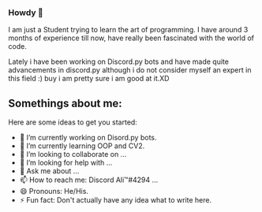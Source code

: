 ### Howdy 👋

I am just a Student trying to learn the art of programming. I have around 3 months of experience till now, have really been fascinated with the world of code.

Lately i have been working on Discord.py bots and have made quite advancements in discord.py although i do not consider myself an expert in this field :) buy i am pretty sure i am good at it.XD
<!--
**Ali-TM-original/Ali-TM-original** is a ✨ _special_ ✨ repository because its `README.md` (this file) appears on your GitHub profile.
-->

## Somethings about me:
Here are some ideas to get you started:

- 🔭 I’m currently working on Disord.py bots.
- 🌱 I’m currently learning OOP and CV2.
- 👯 I’m looking to collaborate on ...
- 🤔 I’m looking for help with ...
- 💬 Ask me about ...
- 📫 How to reach me: Discord Ali™#4294 ...
- 😄 Pronouns: He/His.
- ⚡ Fun fact: Don't actually have any idea what to write here.
